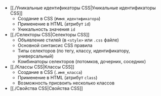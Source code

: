 
*   [[./Уникальные идентификаторы CSS|Уникальные идентификаторы CSS]]
	*   Создание в CSS (`#имя_идентификатора`)
	*   Применение в HTML (атрибут `id`)
	*   Уникальность значения `id`
*   [[./Селекторы CSS|Селекторы CSS]]
	*   Объявление стилей (в `<style>` или `.css` файле)
	*   Основной синтаксис CSS правила
	*   Типы селекторов (по тегу, классу, идентификатору, универсальный)
	*   Комбинаторы селекторов (потомков, дочерних, соседних)
*   [[./Классы CSS|Классы CSS]]
	*   Создание в CSS (`.имя_класса`)
	*   Применение в HTML (атрибут `class`)
	*   Возможность присвоить несколько классов
*   [[./Свойства CSS|Свойства CSS]]